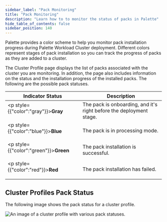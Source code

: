 ```yaml
---
sidebar_label: "Pack Monitoring"
title: "Pack Monitoring"
description: "Learn how to to monitor the status of packs in Palette"
hide_table_of_contents: false
sidebar_position: 140
---
```


Palette provides a color scheme to help you monitor pack installation progress during Palette Workload Cluster deployment. Different colors represent stages of pack installation so you can track the progress of packs as they are added to a cluster.

The Cluster Profile page displays the list of packs associated with the cluster you are monitoring. In addition, the page also includes information on the status and the installation progress of the installed packs. The following are the possible pack statuses.


| **Indicator Status**                       | **Description**                                                     |
| ------------------------------------       | ------------------------------------------------------------------- |
| <p style={{"color":"gray"}}>**Gray**</p>   | The pack is onboarding, and it's right before the deployment stage. |
| <p style={{"color":"blue"}}>**Blue**</p>   | The pack is in processing mode.                                     |
| <p style={{"color":"green"}}>**Green**</p> | The pack installation is successful.                                |
| <p style={{"color":"red"}}>**Red**</p>     | The pack installation has failed.                                   |



## Cluster Profiles Pack Status

The following image shows the pack status for a cluster profile.

![An image of a cluster profile with various pack statuses.](/pack_status.png)
